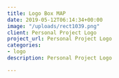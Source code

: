 ```yaml
---
title: Logo Box MAP
date: 2019-05-12T06:14:34+00:00
image: "/uploads/rect1039.png"
client: Personal Project Logo
project_url: Personal Project Logo
categories:
- logo
description: Personal Project Logo

---
```

